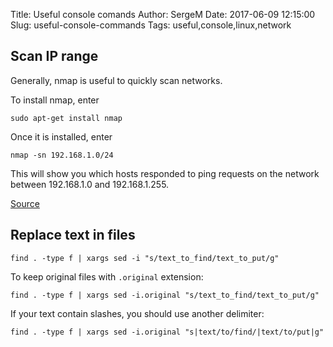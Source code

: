 Title: Useful console comands
Author: SergeM
Date: 2017-06-09 12:15:00
Slug: useful-console-commands
Tags: useful,console,linux,network


## Scan IP range

Generally, nmap is useful to quickly scan networks.

To install nmap, enter
```
sudo apt-get install nmap
```
Once it is installed, enter
```
nmap -sn 192.168.1.0/24
```
This will show you which hosts responded to ping requests on the network between 192.168.1.0 and 192.168.1.255.

[Source](https://askubuntu.com/a/224567)

## Replace text in files

```
find . -type f | xargs sed -i "s/text_to_find/text_to_put/g"
```
To keep original files with `.original` extension:
```
find . -type f | xargs sed -i.original "s/text_to_find/text_to_put/g"
```

If your text contain slashes, you should use another delimiter:
```
find . -type f | xargs sed -i.original "s|text/to/find/|text/to/put|g"
```

